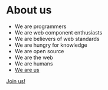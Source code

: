# About us

- We are programmers
- We are web component enthusiasts
- We are believers of web standards
- We are hungry for knowledge
- We are open source
- We are the web
- We are humans
- [We are us](https://github.com/open-wc/open-wc/graphs/contributors)

[Join us!](https://github.com/open-wc/open-wc/)
